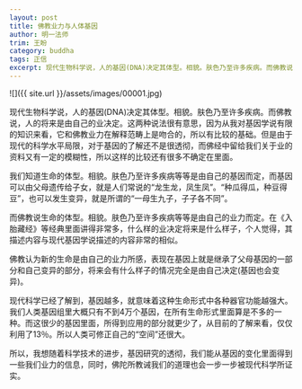 ```yaml
---
layout: post
title: 佛教业力与人体基因
author: 明一法师
trim: 王盼
category: buddha
tags: 正信
excerpt: 现代生物科学说，人的基因(DNA)决定其体型。相貌。肤色乃至许多疾病。而佛教说，人的将来是由自己的业决定。这两种说法很有意思，因为从我对基因学说有限的知识来看，它和佛教业力在解释范畴上是吻合的，所以有比较的基础。但是由于现代的科学水平局限，对于基因的了解还不是很透彻，而佛经中留给我们关于业的资料又有一定的模糊性，所以这样的比较还有很多不确定在里面。
---
```


![]({{ site.url }}/assets/images/00001.jpg)

现代生物科学说，人的基因(DNA)决定其体型。相貌。肤色乃至许多疾病。而佛教说，人的将来是由自己的业决定。这两种说法很有意思，因为从我对基因学说有限的知识来看，它和佛教业力在解释范畴上是吻合的，所以有比较的基础。但是由于现代的科学水平局限，对于基因的了解还不是很透彻，而佛经中留给我们关于业的资料又有一定的模糊性，所以这样的比较还有很多不确定在里面。

我们知道生命的体型。相貌。肤色乃至许多疾病等等是由自己的基因而定，而基因可以由父母遗传给子女，就是人们常说的“龙生龙，凤生凤”。“种瓜得瓜，种豆得豆”，也可以发生变异，就是所谓的“一母生九子，子子各不同”。

而佛教说生命的体型。相貌。肤色乃至许多疾病等等是由自己的业力而定。在《入胎藏经》等经典里面讲得非常多，什么样的业决定将来是什么样子，个人觉得，其描述内容与现代基因学说描述的内容非常的相似。

佛教认为新的生命是由自己的业力所感，表现在基因上就是继承了父母基因的一部分和自己变异的部分，将来会有什么样子的情况完全是由自己决定(基因也会变异)。

现代科学已经了解到，基因越多，就意味着这种生命形式中各种器官功能越强大。我们人类基因组里大概只有不到4万个基因，在所有生命形式里面算是不多的一种。而这很少的基因里面，所得到应用的部分就更少了，从目前的了解来看，仅仅利用了13％。所以人类可修正自己的“空间”还很大。

所以，我想随着科学技术的进步，基因研究的透彻，我们能从基因的变化里面得到一些我们业力的信息，同时，佛陀所教诫我们的道理也会一步一步被现代科学所证实。
